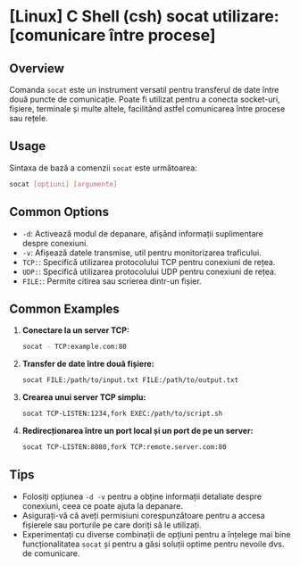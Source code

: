 # [Linux] C Shell (csh) socat utilizare: [comunicare între procese]

## Overview
Comanda `socat` este un instrument versatil pentru transferul de date între două puncte de comunicație. Poate fi utilizat pentru a conecta socket-uri, fișiere, terminale și multe altele, facilitând astfel comunicarea între procese sau rețele.

## Usage
Sintaxa de bază a comenzii `socat` este următoarea:

```bash
socat [opțiuni] [argumente]
```

## Common Options
- `-d`: Activează modul de depanare, afișând informații suplimentare despre conexiuni.
- `-v`: Afișează datele transmise, util pentru monitorizarea traficului.
- `TCP:`: Specifică utilizarea protocolului TCP pentru conexiuni de rețea.
- `UDP:`: Specifică utilizarea protocolului UDP pentru conexiuni de rețea.
- `FILE:`: Permite citirea sau scrierea dintr-un fișier.

## Common Examples
1. **Conectare la un server TCP:**
   ```bash
   socat - TCP:example.com:80
   ```

2. **Transfer de date între două fișiere:**
   ```bash
   socat FILE:/path/to/input.txt FILE:/path/to/output.txt
   ```

3. **Crearea unui server TCP simplu:**
   ```bash
   socat TCP-LISTEN:1234,fork EXEC:/path/to/script.sh
   ```

4. **Redirecționarea între un port local și un port de pe un server:**
   ```bash
   socat TCP-LISTEN:8080,fork TCP:remote.server.com:80
   ```

## Tips
- Folosiți opțiunea `-d -v` pentru a obține informații detaliate despre conexiuni, ceea ce poate ajuta la depanare.
- Asigurați-vă că aveți permisiuni corespunzătoare pentru a accesa fișierele sau porturile pe care doriți să le utilizați.
- Experimentați cu diverse combinații de opțiuni pentru a înțelege mai bine funcționalitatea `socat` și pentru a găsi soluții optime pentru nevoile dvs. de comunicare.